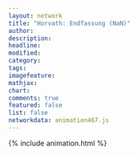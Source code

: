 ```yaml
---
layout: network
title: "Horvath: Endfassung (NaN)"
author:
description:
headline:
modified:
category:
tags:
imagefeature: 
mathjax: 
chart: 
comments: true
featured: false
list: false
networkdata: animation467.js
---
```

{% include animation.html %}
